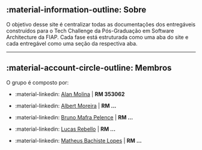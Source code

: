 ## :material-information-outline: Sobre
O objetivo desse site é centralizar todas as documentações dos entregáveis construídos para o Tech Challenge da Pós-Graduação em Software Architecture da FIAP. Cada fase está estruturada como uma aba do site e cada entregável como uma seção da respectiva aba.

---

## :material-account-circle-outline: Membros
O grupo é composto por:

- :material-linkedin: [Alan Molina](https://www.linkedin.com/in/alanmmolina/) | **RM 353062**

- :material-linkedin: [Albert Moreira](https://www.linkedin.com/in/in/albert-moreira-62b9272b/) | **RM ...**

- :material-linkedin: [Bruno Mafra Pelence](https://www.linkedin.com/in/in/bruno-mafra-pelence/) | **RM ...**

- :material-linkedin: [Lucas Rebello](https://www.linkedin.com/in/in/lucas-rebello-b01849112/) | **RM ...**

- :material-linkedin: [Matheus Bachiste Lopes](https://www.linkedin.com/in/in/matheus-bachiste-lopes/) | **RM ...**
